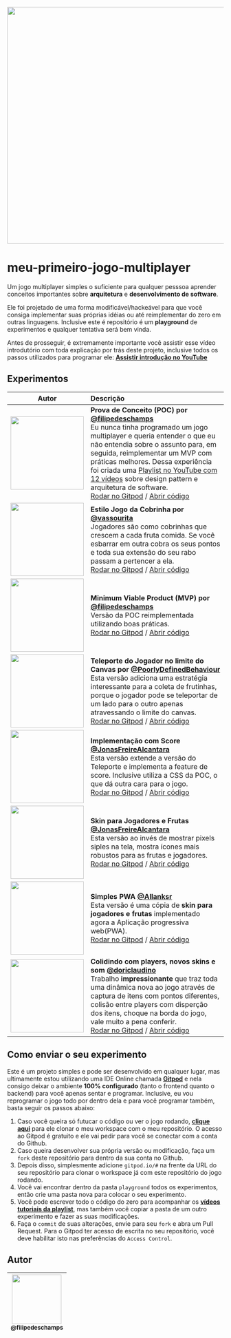 <p align="center">
  <a href="https://www.youtube.com/watch?v=0sTfIZvjYJk&list=PLMdYygf53DP5SVQQrkKCVWDS0TwYLVitL&index=2">
    <img src="https://raw.githubusercontent.com/filipedeschamps/meu-primeiro-jogo-multiplayer/master/game-preview.gif" width="550">
  </a>
</p>

# meu-primeiro-jogo-multiplayer
Um jogo multiplayer simples o suficiente para qualquer pesssoa aprender conceitos importantes sobre **arquitetura** e **desenvolvimento de software**.

Ele foi projetado de uma forma modificável/hackeável para que você consiga implementar suas próprias idéias ou até reimplementar do zero em outras linguagens. Inclusive este é repositório é um **playground** de experimentos e qualquer tentativa será bem vinda.

Antes de prosseguir, é extremamente importante você assistir esse vídeo introdutório com toda explicação por trás deste projeto, inclusive todos os passos utilizados para programar ele: **[Assistir introdução no YouTube](https://www.youtube.com/watch?v=0sTfIZvjYJk&list=PLMdYygf53DP5SVQQrkKCVWDS0TwYLVitL&index=2)**

## Experimentos

| Autor | Descrição |
| :---: | :--- |
| <img src="https://avatars3.githubusercontent.com/u/4248081?s=460&v=4" width="170"> | **Prova de Conceito (POC) por [@filipedeschamps](https://github.com/filipedeschamps)**<br>Eu nunca tinha programado um jogo multiplayer e queria entender o que eu não entendia sobre o assunto para, em seguida, reimplementar um MVP com práticas melhores. Dessa experiência foi criada uma [Playlist no YouTube com 12 vídeos](https://www.youtube.com/playlist?list=PLMdYygf53DP5SVQQrkKCVWDS0TwYLVitL) sobre design pattern e arquitetura de software.<br>[Rodar no Gitpod](http://gitpod.io/#experiment=1st-proof-of-concept/https://github.com/filipedeschamps/meu-primeiro-jogo-multiplayer) / [Abrir código](https://github.com/filipedeschamps/meu-primeiro-jogo-multiplayer/tree/master/playground/1st-proof-of-concept) |
| <img src="https://avatars2.githubusercontent.com/u/55103535?s=400&v=4" width="170"> | **Estilo Jogo da Cobrinha por [@vassourita](https://github.com/vassourita)**<br>Jogadores são como cobrinhas que crescem a cada fruta comida. Se você esbarrar em outra cobra os seus pontos e toda sua extensão do seu rabo passam a pertencer a ela.<br>[Rodar no Gitpod](http://gitpod.io/#experiment=implementacao-snake/https://github.com/filipedeschamps/meu-primeiro-jogo-multiplayer) / [Abrir código](https://github.com/filipedeschamps/meu-primeiro-jogo-multiplayer/tree/master/playground/implementacao-snake) |
| <img src="https://avatars3.githubusercontent.com/u/4248081?s=460&v=4" width="170"> | **Minimum Viable Product (MVP) por [@filipedeschamps](https://github.com/filipedeschamps)**<br>Versão da POC reimplementada utilizando boas práticas.<br>[Rodar no Gitpod](http://gitpod.io/#experiment=1st-release/https://github.com/filipedeschamps/meu-primeiro-jogo-multiplayer) / [Abrir código](https://github.com/filipedeschamps/meu-primeiro-jogo-multiplayer/tree/master/playground/1st-release) |
| <img src="https://avatars0.githubusercontent.com/u/17282221?s=460&v=4" width="170"> | **Teleporte do Jogador no limite do Canvas por [@PoorlyDefinedBehaviour](https://github.com/PoorlyDefinedBehaviour)**<br>Esta versão adiciona uma estratégia interessante para a coleta de frutinhas, porque o jogador pode se teleportar de um lado para o outro apenas atravessando o limite do canvas.<br>[Rodar no Gitpod](http://gitpod.io/#experiment=implementacao-teleporte/https://github.com/filipedeschamps/meu-primeiro-jogo-multiplayer) / [Abrir código](https://github.com/filipedeschamps/meu-primeiro-jogo-multiplayer/tree/master/playground/implementacao-teleporte) |
| <img src="https://avatars0.githubusercontent.com/u/25163825?s=460&v=4" width="170"> | **Implementação com Score [@JonasFreireAlcantara](https://github.com/JonasFreireAlcantara)**<br>Esta versão extende a versão do Teleporte e implementa a feature de score. Inclusive utiliza a CSS da POC, o que dá outra cara para o jogo.<br>[Rodar no Gitpod](http://gitpod.io/#experiment=implementacao-pontuacao/https://github.com/filipedeschamps/meu-primeiro-jogo-multiplayer) / [Abrir código](https://github.com/filipedeschamps/meu-primeiro-jogo-multiplayer/tree/master/playground/implementacao-pontuacao) |
| <img src="https://avatars0.githubusercontent.com/u/25163825?s=460&v=4" width="170"> | **Skin para Jogadores e Frutas [@JonasFreireAlcantara](https://github.com/JonasFreireAlcantara)**<br>Esta versão ao invés de mostrar pixels siples na tela, mostra ícones mais robustos para as frutas e jogadores.<br>[Rodar no Gitpod](http://gitpod.io/#experiment=pontuacao-e-skin/https://github.com/filipedeschamps/meu-primeiro-jogo-multiplayer) / [Abrir código](https://github.com/filipedeschamps/meu-primeiro-jogo-multiplayer/tree/master/playground/pontuacao-e-skin) |
| <img src="https://avatars0.githubusercontent.com/u/30846360?s=460&v=4" width="170"> | **Simples PWA [@Allanksr](https://github.com/Allanksr)**<br>Esta versão é uma cópia de **skin para jogadores e frutas** implementado agora a Aplicação progressiva web(PWA).<br>[Rodar no Gitpod](http://gitpod.io/#experiment=pwa-pod/https://github.com/filipedeschamps/meu-primeiro-jogo-multiplayer) / [Abrir código](https://github.com/filipedeschamps/meu-primeiro-jogo-multiplayer/tree/master/playground/pwa-pod) |
| <img src="https://avatars0.githubusercontent.com/u/3863501?s=400&v=4" width="170"> | **Colidindo com players, novos skins e som [@doriclaudino](https://github.com/doriclaudino)**<br>Trabalho **impressionante** que traz toda uma dinâmica nova ao jogo através de captura de itens com pontos diferentes, colisão entre players com disperção dos itens, choque na borda do jogo, vale muito a pena conferir.<br>[Rodar no Gitpod](http://gitpod.io/#experiment=player-collision-novos-pots/https://github.com/filipedeschamps/meu-primeiro-jogo-multiplayer) / [Abrir código](https://github.com/filipedeschamps/meu-primeiro-jogo-multiplayer/tree/master/playground/player-collision-novos-pots) |

## Como enviar o seu experimento
Este é um projeto simples e pode ser desenvolvido em qualquer lugar, mas ultimamente estou utilizando uma IDE Online chamada **[Gitpod](https://gitpod.io)** e nela consigo deixar o ambiente **100% configurado** (tanto o frontend quanto o backend) para você apenas sentar e programar. Inclusive, eu vou reprogramar o jogo todo por dentro dela e para você programar também, basta seguir os passos abaixo:

1. Caso você queira só futucar o código ou ver o jogo rodando, **[clique aqui](https://gitpod.io/#https://github.com/filipedeschamps/meu-primeiro-jogo-multiplayer)** para ele clonar o meu workspace com o meu repositório. O acesso ao Gitpod é gratuito e ele vai pedir para você se conectar com a conta do Github.
2. Caso queira desenvolver sua própria versão ou modificação, faça um `fork` deste repositório para dentro da sua conta no Github.
3. Depois disso, simplesmente adicione `gitpod.io/#` na frente da URL do seu repositório para clonar o workspace já com este repositório do jogo rodando.
4. Você vai encontrar dentro da pasta `playground` todos os experimentos, então crie uma pasta nova para colocar o seu experimento.
5. Você pode escrever todo o código do zero para acompanhar os **[vídeos tutoriais da playlist](https://www.youtube.com/playlist?list=PLMdYygf53DP5SVQQrkKCVWDS0TwYLVitL)**, mas também você copiar a pasta de um outro experimento e fazer as suas modificações.
6. Faça o `commit` de suas alterações, envie para seu `fork` e abra um Pull Request. Para o Gitpod ter acesso de escrita no seu repositório, você deve habilitar isto nas preferências do `Access Control`.

## Autor

| [<img src="https://avatars3.githubusercontent.com/u/4248081?s=460&v=4" width=115><br><sub>@filipedeschamps</sub>](https://github.com/filipedeschamps) |
| :---: |
